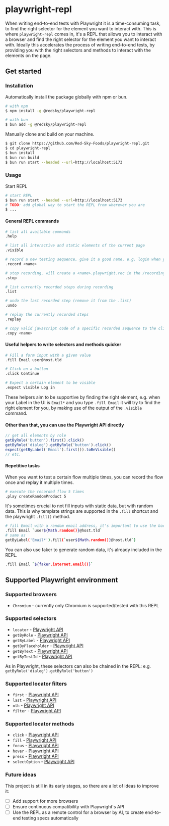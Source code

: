 # playwright-repl
When writing end-to-end tests with Playwright it is a time-consuming task, to find the right selector for the element you want to interact with. This is where `playwright-repl` comes in, it's a REPL that allows you to interact with a browser and find the right selector for the element you want to interact with.
Ideally this accelerates the process of writing end-to-end tests, by providing you with the right selectors and methods to interact with the elements on the page.

## Get started
### Installation
Automatically install the package globally with npm or bun.
```bash
# with npm
$ npm install -g @redsky/playwright-repl

# with bun
$ bun add -g @redsky/playwright-repl
```
Manually clone and build on your machine.
```bash
$ git clone https://github.com/Red-Sky-Foods/playwright-repl.git
$ cd playwright-repl
$ bun install
$ bun run build
$ bun run start --headed --url=http://localhost:5173
```

### Usage
Start REPL
```bash
# start REPL
$ bun run start --headed --url=http://localhost:5173
# TODO: add global way to start the REPL from wherever you are
$ ...
```
#### General REPL commands
```bash
# list all available commands
.help

# list all interactive and static elements of the current page
.visible

# record a new testing sequence, give it a good name, e.g. login when you want to test a login flow
.record <name>

# stop recording, will create a <name>.playwright.rec in the /recording folder
.stop

# list currently recorded steps during recording
.list

# undo the last recorded step (remove it from the .list)
.undo

# replay the currently recorded steps
.replay

# copy valid javascript code of a specific recorded sequence to the clipboard
.copy <name>
```

#### Useful helpers to write selectors and methods quicker
```bash
# Fill a form input with a given value
.fill Email user@host.tld

# Click on a button
.click Continue

# Expect a certain element to be visible
.expect visible Log in
```
These helpers aim to be supportive by finding the right element, e.g. when your Label in the UI is `Email*` and you type `.fill Email` it will try to find the right element for you, by making use of the output of the `.visible` command.

#### Other than that, you can use the Playwright API directly
```js
// get all elements by role
getByRole('button').first().click()
getByRole('dialog').getByRole('button').click()
expect(getByLabel('Email').first()).toBeVisible()
// etc.
```

#### Repetitive tasks
When you want to test a certain flow multiple times, you can record the flow once and replay it multiple times.
```bash
# execute the recorded flow 5 times
.play createRandomProduct 5
```
It's sometimes crucial to not fill inputs with static data, but with random data. This is why template strings are supported in the `.fill` shortcut and the playwright `.fill()` method.
```bash
# fill Email with a random email address, it's important to use the backticks
.fill Email `user${Math.random()}@host.tld`
# same as
getByLabel('Email*').fill(`user${Math.random()}@host.tld`)
```
You can also use faker to generate random data, it's already included in the REPL.
```bash
.fill Email `${faker.internet.email()}`
```

## Supported Playwright environment
### Supported browsers
- `Chromium` - currently only Chromium is supported/tested with this REPL

### Supported selectors
- `locator` - [Playwright API](https://playwright.dev/docs/api/class-locator)
- `getByRole` - [Playwright API](https://playwright.dev/docs/api/class-playwright#playwrightgetbyrole)
- `getByLabel` - [Playwright API](https://playwright.dev/docs/api/class-playwright#playwrightgetbylabel)
- `getByPlaceholder` - [Playwright API](https://playwright.dev/docs/api/class-playwright#playwrightgetbyplaceholder)
- `getByText` - [Playwright API](https://playwright.dev/docs/api/class-playwright#playwrightgetbytext)
- `getByTestId` - [Playwright API](https://playwright.dev/docs/api/class-playwright#playwrightgetbytestid)

As in Playwright, these selectors can also be chained in the REPL: e.g. `getByRole('dialog').getByRole('button')`

### Supported locator filters
- `first` - [Playwright API](https://playwright.dev/docs/api/class-locator#locatorfirst)
- `last` - [Playwright API](https://playwright.dev/docs/api/class-locator#locatorlast)
- `nth` - [Playwright API](https://playwright.dev/docs/api/class-locator#locatornth)
- `filter` - [Playwright API](https://playwright.dev/docs/api/class-locator#locatorfilter)

### Supported locator methods
- `click` - [Playwright API](https://playwright.dev/docs/api/class-locator#locatorclick)
- `fill` - [Playwright API](https://playwright.dev/docs/api/class-locator#locatorfill)
- `focus` - [Playwright API](https://playwright.dev/docs/api/class-locator#locatorfocus)
- `hover` - [Playwright API](https://playwright.dev/docs/api/class-locator#locatorhover)
- `press` - [Playwright API](https://playwright.dev/docs/api/class-locator#locatorpress)
- `selectOption` - [Playwright API](https://playwright.dev/docs/api/class-locator#locatorselectoption)

### Future ideas
This project is still in its early stages, so there are a lot of ideas to improve it:
- [ ] Add support for more browsers
- [ ] Ensure continuous compatibility with Playwright's API
- [ ] Use the REPL as a remote control for a browser by AI, to create end-to-end testing specs automatically
